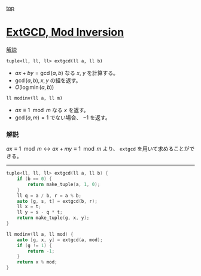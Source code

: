 [top](../README.md)

# [ExtGCD, Mod Inversion](./extgcd.hpp)

[解説](https://maspypy.com/%E6%95%B0%E5%AD%A6%E3%82%A2%E3%83%AB%E3%82%B4%E3%83%AA%E3%82%BA%E3%83%A0-euclid%E3%81%AE%E4%BA%92%E9%99%A4%E6%B3%95)

`tuple<ll, ll, ll> extgcd(ll a, ll b)`
- $ax + by = \gcd(a, b)$ なる $x$, $y$ を計算する。
- $\gcd(a, b), x, y$ の組を返す。
- $O(\log{\min(a, b)})$

`ll modinv(ll a, ll m)`
- $ax\equiv 1 \mod m$ なる $x$ を返す。
- $\gcd(a, m) = 1$ でない場合、 $-1$ を返す。

### 解説
$ax\equiv 1 \mod m \leftrightarrow ax + my \equiv 1 \mod m$ より、 `extgcd` を用いて求めることができる。

---

```cpp
tuple<ll, ll, ll> extgcd(ll a, ll b) {
    if (b == 0) {
        return make_tuple(a, 1, 0);
    }
    ll q = a / b, r = a % b;
    auto [g, s, t] = extgcd(b, r);
    ll x = t;
    ll y = s - q * t;
    return make_tuple(g, x, y);
}

ll modinv(ll a, ll mod) {
    auto [g, x, y] = extgcd(a, mod);
    if (g != 1) {
        return -1;
    }
    return x % mod;
}
```